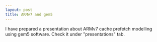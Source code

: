 ```yaml
---
layout: post
title: ARMv7 and gem5
---
```


I have prepared a presentation about ARMv7 cache prefetch modelling using gem5 software. Check it under "presentations" tab.
 
